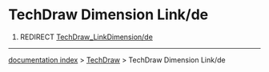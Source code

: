 # TechDraw Dimension Link/de
1.  REDIRECT [TechDraw\_LinkDimension/de](TechDraw_LinkDimension/de.md)

---
[documentation index](../README.md) > [TechDraw](TechDraw_Workbench.md) > TechDraw Dimension Link/de
